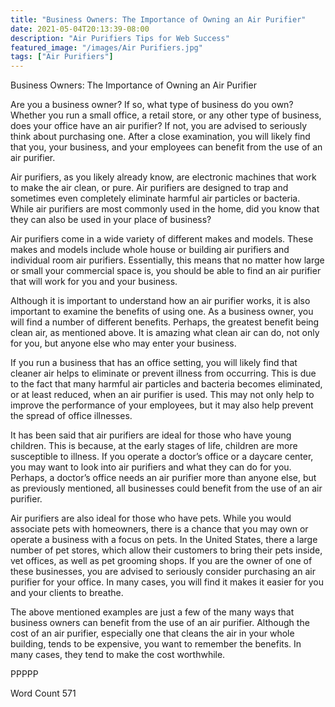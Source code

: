 ```yaml
---
title: "Business Owners: The Importance of Owning an Air Purifier"
date: 2021-05-04T20:13:39-08:00
description: "Air Purifiers Tips for Web Success"
featured_image: "/images/Air Purifiers.jpg"
tags: ["Air Purifiers"]
---
```


Business Owners: The Importance of Owning an Air Purifier

Are you a business owner?  If so, what type of business do you own?  Whether you run a small office, a retail store, or any other type of business, does your office have an air purifier?  If not, you are advised to seriously think about purchasing one. After a close examination, you will likely find that you, your business, and your employees can benefit from the use of an air purifier.

Air purifiers, as you likely already know, are electronic machines that work to make the air clean, or pure.  Air purifiers are designed to trap and sometimes even completely eliminate harmful air particles or bacteria.  While air purifiers are most commonly used in the home, did you know that they can also be used in your place of business?

Air purifiers come in a wide variety of different makes and models. These makes and models include whole house or building air purifiers and individual room air purifiers.  Essentially, this means that no matter how large or small your commercial space is, you should be able to find an air purifier that will work for you and your business.

Although it is important to understand how an air purifier works, it is also important to examine the benefits of using one. As a business owner, you will find a number of different benefits.  Perhaps, the greatest benefit being clean air, as mentioned above.  It is amazing what clean air can do, not only for you, but anyone else who may enter your business.

If you run a business that has an office setting, you will likely find that cleaner air helps to eliminate or prevent illness from occurring. This is due to the fact that many harmful air particles and bacteria becomes eliminated, or at least reduced, when an air purifier is used. This may not only help to improve the performance of your employees, but it may also help prevent the spread of office illnesses. 

It has been said that air purifiers are ideal for those who have young children. This is because, at the early stages of life, children are more susceptible to illness.  If you operate a doctor’s office or a daycare center, you may want to look into air purifiers and what they can do for you.  Perhaps, a doctor’s office needs an air purifier more than anyone else, but as previously mentioned, all businesses could benefit from the use of an air purifier.  

Air purifiers are also ideal for those who have pets.  While you would associate pets with homeowners, there is a chance that you may own or operate a business with a focus on pets.  In the United States, there a large number of pet stores, which allow their customers to bring their pets inside, vet offices, as well as pet grooming shops.  If you are the owner of one of these businesses, you are advised to seriously consider purchasing an air purifier for your office.  In many cases, you will find it makes it easier for you and your clients to breathe.

The above mentioned examples are just a few of the many ways that business owners can benefit from the use of an air purifier.  Although the cost of an air purifier, especially one that cleans the air in your whole building, tends to be expensive, you want to remember the benefits.  In many cases, they tend to make the cost worthwhile.

PPPPP

Word Count 571

